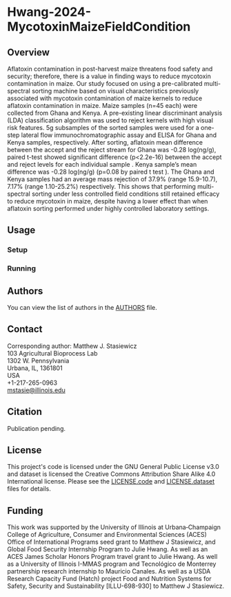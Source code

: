 # Hwang-2024-MycotoxinMaizeFieldCondition


## Overview
Aflatoxin contamination in post-harvest maize threatens food safety and security; therefore, there is a value in finding ways to reduce mycotoxin contamination in maize. Our study focused on using a pre-calibrated multi-spectral sorting machine based on visual characteristics previously associated with mycotoxin contamination of maize kernels to reduce aflatoxin contamination in maize. Maize samples (n=45 each) were collected from Ghana and Kenya. A pre-existing linear discriminant analysis (LDA) classification algorithm was used to reject kernels with high visual risk features. 5g subsamples of the sorted samples were used for a one-step lateral flow immunochromatographic assay and ELISA for Ghana and Kenya samples, respectively. After sorting, aflatoxin mean difference between the accept and the reject stream for Ghana was -0.28 log(ng/g), paired t-test showed significant difference (p<2.2e-16) between the accept and reject levels for each individual sample . Kenya sample’s mean difference was -0.28 log(ng/g) (p=0.08 by paired t test ). The Ghana and Kenya samples had an average mass rejection of 37.9% (range 15.9-10.7), 7.17% (range 1.10-25.2%) respectively. This shows that performing multi-spectral sorting under less controlled field conditions still retained efficacy to reduce mycotoxin in maize, despite having a lower effect than when aflatoxin sorting performed under highly controlled laboratory settings.

## Usage
### Setup

### Running

## Authors
You can view the list of authors in the [AUTHORS](/AUTHORS) file.

## Contact
Corresponding author: Matthew J. Stasiewicz<br>
103 Agricultural Bioprocess Lab<br>
1302 W. Pennsylvania<br>
Urbana, IL, 1361801<br>
USA<br>
+1-217-265-0963<br>
[mstasie@illinois.edu](mailto:mstasie@illinois.edu)

## Citation
Publication pending.

## License
This project's code is licensed under the GNU General Public License v3.0 and dataset is licensed the Creative Commons Attribution Share Alike 4.0 International license. Please see the [LICENSE.code](/LICENSE.code) and [LICENSE.dataset](/LICENSE.dataset) files for details.

## Funding
This work was supported by the University of Illinois at Urbana‐Champaign College of Agriculture, Consumer and Environmental Sciences (ACES) Office of International Programs seed grant to Matthew J Stasiewicz, and Global Food Security Internship Program to Julie Hwang. As well as an ACES James Scholar Honors Program travel grant to Julie Hwang. As well as a University of Illinois I-MMAS program and Tecnológico de Monterrey partnership research internship to Mauricio Canales. As well as a USDA Research Capacity Fund (Hatch) project Food and Nutrition Systems for Safety, Security and Sustainability [ILLU-698-930] to Matthew J Stasiewicz.

